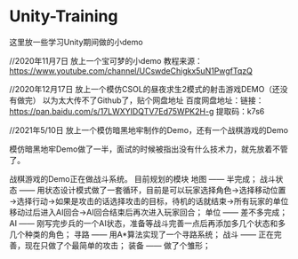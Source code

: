 # Unity-Training
这里放一些学习Unity期间做的小demo

//2020年11月7日
放上一个宝可梦的小demo
教程来源：https://www.youtube.com/channel/UCswdeChigkx5uN1PwgfTqzQ

//2020年12月17日
放上一个模仿CSOL的昼夜求生2模式的射击游戏DEMO（还没有做完）
以为太大传不了Github了，贴个网盘地址
百度网盘地址：链接：https://pan.baidu.com/s/17LWXYIDQTV7Ed75WPK2H-g 提取码：k7s6 

//2021年5/10日
放上一个模仿暗黑地牢制作的Demo，还有一个战棋游戏的Demo

模仿暗黑地牢Demo做了一半，面试的时候被指出没有什么技术力，就先放着不管了。

战棋游戏的Demo正在做战斗系统。
目前规划的模块
地图 —— 半完成；
战斗状态 —— 用状态设计模式做了一套循环，目前是可以玩家选择角色→选择移动位置→选择行动→如果是攻击的话选择攻击的目标，待机的话就结束→所有玩家的单位移动过后进入AI回合→AI回合结束后再次进入玩家回合；
单位 —— 差不多完成；
AI —— 刚写完步兵的一个AI状态，准备等战斗完善一点后再添加多几个状态和多几个种类的角色；
寻路 —— 用A*算法实现了一个寻路系统；
战斗 —— 正在完善，现在只做了个最简单的攻击；
装备 —— 做了个雏形；
